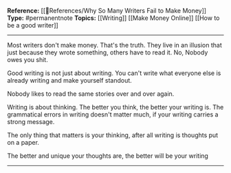 **Reference:** [[🌻References/Why So Many Writers Fail to Make Money]]
**Type:** #permanentnote 
**Topics:** [[Writing]] [[Make Money Online]] [[How to be a good writer]]

----
Most writers don't make money. That's the truth. 
They live in an illusion that just because they wrote something, others have to read it. 
No, Nobody owes you shit.

Good writing is not just about writing. You can't write what everyone else is already writing and make yourself standout.

Nobody likes to read the same stories over and over again. 

Writing is about thinking. The better you think, the better your writing is. The grammatical errors in writing doesn't matter much, if your writing carries a strong message.

The only thing that matters is your thinking, after all writing is thoughts put on a paper.

The better and unique your thoughts are, the better will be your writing

----

